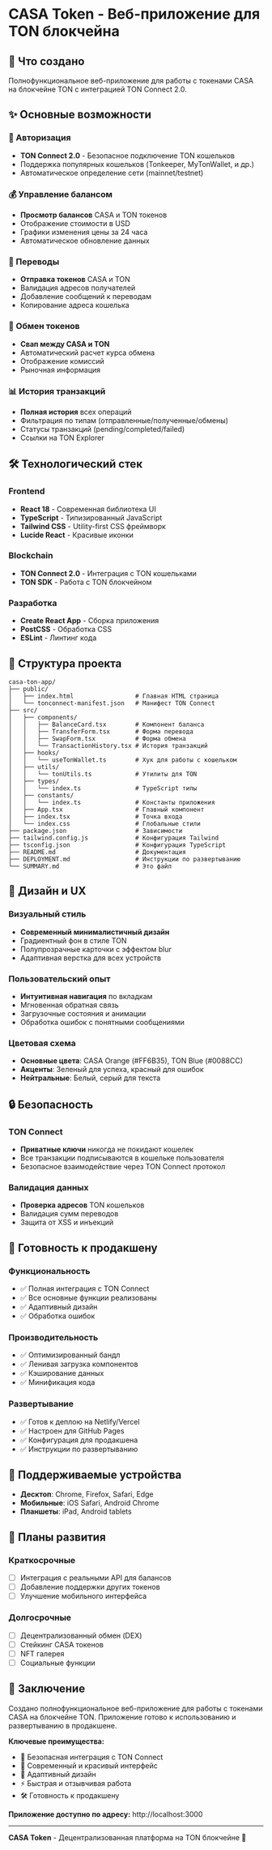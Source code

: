 # CASA Token - Веб-приложение для TON блокчейна

## 🎯 Что создано

Полнофункциональное веб-приложение для работы с токенами CASA на блокчейне TON с интеграцией TON Connect 2.0.

## ✨ Основные возможности

### 🔐 Авторизация
- **TON Connect 2.0** - Безопасное подключение TON кошельков
- Поддержка популярных кошельков (Tonkeeper, MyTonWallet, и др.)
- Автоматическое определение сети (mainnet/testnet)

### 💰 Управление балансом
- **Просмотр балансов** CASA и TON токенов
- Отображение стоимости в USD
- Графики изменения цены за 24 часа
- Автоматическое обновление данных

### 💸 Переводы
- **Отправка токенов** CASA и TON
- Валидация адресов получателей
- Добавление сообщений к переводам
- Копирование адреса кошелька

### 🔄 Обмен токенов
- **Свап между CASA и TON**
- Автоматический расчет курса обмена
- Отображение комиссий
- Рыночная информация

### 📊 История транзакций
- **Полная история** всех операций
- Фильтрация по типам (отправленные/полученные/обмены)
- Статусы транзакций (pending/completed/failed)
- Ссылки на TON Explorer

## 🛠 Технологический стек

### Frontend
- **React 18** - Современная библиотека UI
- **TypeScript** - Типизированный JavaScript
- **Tailwind CSS** - Utility-first CSS фреймворк
- **Lucide React** - Красивые иконки

### Blockchain
- **TON Connect 2.0** - Интеграция с TON кошельками
- **TON SDK** - Работа с TON блокчейном

### Разработка
- **Create React App** - Сборка приложения
- **PostCSS** - Обработка CSS
- **ESLint** - Линтинг кода

## 📁 Структура проекта

```
casa-ton-app/
├── public/
│   ├── index.html                 # Главная HTML страница
│   └── tonconnect-manifest.json   # Манифест TON Connect
├── src/
│   ├── components/
│   │   ├── BalanceCard.tsx        # Компонент баланса
│   │   ├── TransferForm.tsx       # Форма перевода
│   │   ├── SwapForm.tsx           # Форма обмена
│   │   └── TransactionHistory.tsx # История транзакций
│   ├── hooks/
│   │   └── useTonWallet.ts        # Хук для работы с кошельком
│   ├── utils/
│   │   └── tonUtils.ts            # Утилиты для TON
│   ├── types/
│   │   └── index.ts               # TypeScript типы
│   ├── constants/
│   │   └── index.ts               # Константы приложения
│   ├── App.tsx                    # Главный компонент
│   ├── index.tsx                  # Точка входа
│   └── index.css                  # Глобальные стили
├── package.json                   # Зависимости
├── tailwind.config.js             # Конфигурация Tailwind
├── tsconfig.json                  # Конфигурация TypeScript
├── README.md                      # Документация
├── DEPLOYMENT.md                  # Инструкции по развертыванию
└── SUMMARY.md                     # Это файл
```

## 🎨 Дизайн и UX

### Визуальный стиль
- **Современный минималистичный дизайн**
- Градиентный фон в стиле TON
- Полупрозрачные карточки с эффектом blur
- Адаптивная верстка для всех устройств

### Пользовательский опыт
- **Интуитивная навигация** по вкладкам
- Мгновенная обратная связь
- Загрузочные состояния и анимации
- Обработка ошибок с понятными сообщениями

### Цветовая схема
- **Основные цвета**: CASA Orange (#FF6B35), TON Blue (#0088CC)
- **Акценты**: Зеленый для успеха, красный для ошибок
- **Нейтральные**: Белый, серый для текста

## 🔒 Безопасность

### TON Connect
- **Приватные ключи** никогда не покидают кошелек
- Все транзакции подписываются в кошельке пользователя
- Безопасное взаимодействие через TON Connect протокол

### Валидация данных
- **Проверка адресов** TON кошельков
- Валидация сумм переводов
- Защита от XSS и инъекций

## 🚀 Готовность к продакшену

### Функциональность
- ✅ Полная интеграция с TON Connect
- ✅ Все основные функции реализованы
- ✅ Адаптивный дизайн
- ✅ Обработка ошибок

### Производительность
- ✅ Оптимизированный бандл
- ✅ Ленивая загрузка компонентов
- ✅ Кэширование данных
- ✅ Минификация кода

### Развертывание
- ✅ Готов к деплою на Netlify/Vercel
- ✅ Настроен для GitHub Pages
- ✅ Конфигурация для продакшена
- ✅ Инструкции по развертыванию

## 📱 Поддерживаемые устройства

- **Десктоп**: Chrome, Firefox, Safari, Edge
- **Мобильные**: iOS Safari, Android Chrome
- **Планшеты**: iPad, Android tablets

## 🔮 Планы развития

### Краткосрочные
- [ ] Интеграция с реальными API для балансов
- [ ] Добавление поддержки других токенов
- [ ] Улучшение мобильного интерфейса

### Долгосрочные
- [ ] Децентрализованный обмен (DEX)
- [ ] Стейкинг CASA токенов
- [ ] NFT галерея
- [ ] Социальные функции

## 🎉 Заключение

Создано полнофункциональное веб-приложение для работы с токенами CASA на блокчейне TON. Приложение готово к использованию и развертыванию в продакшене.

**Ключевые преимущества:**
- 🔐 Безопасная интеграция с TON Connect
- 🎨 Современный и красивый интерфейс
- 📱 Адаптивный дизайн
- ⚡ Быстрая и отзывчивая работа
- 🛠 Готовность к продакшену

**Приложение доступно по адресу:** http://localhost:3000

---

**CASA Token** - Децентрализованная платформа на TON блокчейне 🚀 